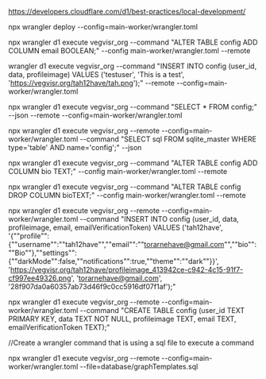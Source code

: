 https://developers.cloudflare.com/d1/best-practices/local-development/

npx wrangler deploy --config=main-worker/wrangler.toml

npx wrangler d1 execute vegvisr_org --command "ALTER TABLE config ADD COLUMN email BOOLEAN;" --config main-worker/wrangler.toml --remote

wrangler d1 execute vegvisr_org --command "INSERT INTO config (user_id, data, profileimage) VALUES ('testuser', 'This is a test', 'https://vegvisr.org/tah12have/tah.png');" --remote --config=main-worker/wrangler.toml

> >

npx wrangler d1 execute vegvisr_org --command "SELECT \* FROM config;" --json --remote --config=main-worker/wrangler.toml

npx wrangler d1 execute vegvisr_org --remote --config=main-worker/wrangler.toml --command "SELECT sql FROM sqlite_master WHERE type='table' AND name='config';" --json

npx wrangler d1 execute vegvisr_org --command "ALTER TABLE config ADD COLUMN bio TEXT;" --config main-worker/wrangler.toml --remote

npx wrangler d1 execute vegvisr_org --command "ALTER TABLE config DROP COLUMN bioTEXT;" --config main-worker/wrangler.toml --remote

npx wrangler d1 execute vegvisr_org --remote --config=main-worker/wrangler.toml --command "INSERT INTO config (user_id, data, profileimage, email, emailVerificationToken) VALUES ('tah12have', '{""profile"":{""username"":""tah12have"",""email"":""torarnehave@gmail.com"",""bio"":""Bio""},""settings"":{""darkMode"":false,""notifications"":true,""theme"":""dark""}}', 'https://vegvisr.org/tah12have/profileimage_413942ce-c942-4c15-91f7-cf997ee49326.png', 'torarnehave@gmail.com', '28f907da0a60357ab73d46f9c0cc5916df07f1af');"

npx wrangler d1 execute vegvisr_org --remote --config=main-worker/wrangler.toml --command "CREATE TABLE config (user_id TEXT PRIMARY KEY, data TEXT NOT NULL, profileimage TEXT, email TEXT, emailVerificationToken TEXT);"

//Create a wrangler command that is using a sql file to execute a command

npx wrangler d1 execute vegvisr_org --remote --config=main-worker/wrangler.toml --file=database/graphTemplates.sql
